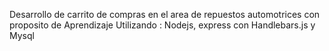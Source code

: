 Desarrollo de carrito de compras en el area de repuestos automotrices con proposito de Aprendizaje Utilizando : Nodejs, express con Handlebars.js y Mysql